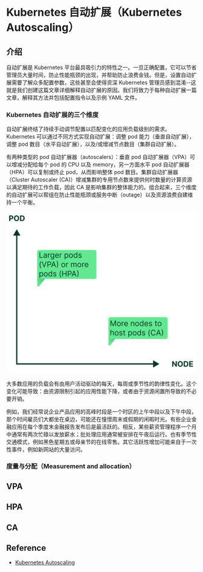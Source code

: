 # Kubernetes 自动扩展（Kubernetes Autoscaling）
## 介绍
自动扩展是 Kubernetes 平台最具吸引力的特性之一。一旦正确配置，它可以节省管理员大量时间，防止性能瓶颈的出现，并帮助防止浪费金钱。但是，设置自动扩展需要了解众多配置参数，这些甚至会使得资深 Kubernetes 管理员感到混淆--这就是我们创建这篇文章详细解释自动扩展的原因。我们将致力于每种自动扩展一篇文章，解释其方法并包括配置指令以及示例 YAML 文件。
### Kubernetes 自动扩展的三个维度
自动扩展终结了持续手动调节配置以匹配变化的应用负载级别的需求。Kubernetes 可以通过不同方式实现自动扩展：调整 pod 能力（垂直自动扩展），调整 pod 数目（水平自动扩展），以及/或增减节点数目（集群自动扩展）。

有两种类型的 pod 自动扩展器（autoscalers）：垂直 pod 自动扩展器（VPA）可以增减分配给每个 pod 的 CPU 以及 memory，另一方面水平 pod 自动扩展器（HPA）可以复制或终止 pod，从而影响整体 pod 数目。集群自动扩展器（Cluster Autoscaler (CA)）增减集群的专用节点数来提供何时数量的计算资源以满足期待的工作负载，因此 CA 是影响集群的整体能力的。组合起来，三个维度的自动扩展可以帮组在防止性能瓶颈或服务中断（outage）以及资源浪费自建维持一个平衡。

![为什么要自动扩展](images/why-autoscale.png)

大多数应用的负载会有由用户活动驱动的每天，每周或季节性的韵律性变化。这个变化可能导致：由资源限制引起的应用性能下降，或者由于资源闲置所导致的不必要开销。

例如，我们经常说企业产品应用的高峰时段是一个时区的上午中段以及下午中段，那个时间雇员们大都坐在桌边，可能还在憧憬周末或假期的闲暇时光。有些企业金融应用在每个季度末金融报告发布后是最活跃的。相反，某些薪资管理程序一个月中通常有两次忙碌以发放薪水；批处理应用通常被安排在午夜后运行。也有季节性交通模式，例如黑色星期五或母亲节的在线零售。其它活跃性增加可能来自于一次性事件，例如新网站的大量访问。
### 度量与分配（Measurement and allocation）
## VPA
## HPA
## CA

## Reference
- [Kubernetes Autoscaling](https://www.kubecost.com/kubernetes-autoscaling)